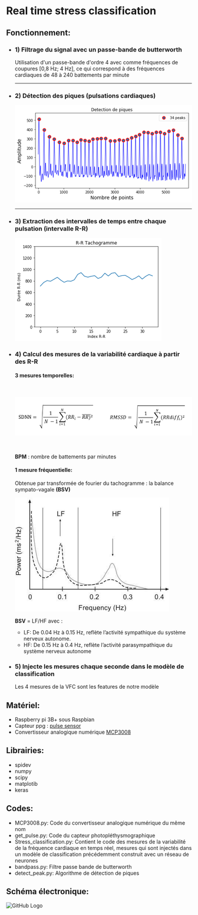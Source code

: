 # Real time stress classification
<h2>Fonctionnement:</h2>
<ul>
  <li><h3>1) Filtrage du signal avec un passe-bande de butterworth</h3></li>
  Utilisation d'un passe-bande d'ordre 4 avec comme fréquences de coupures [0,8 Hz; 4 Hz], ce qui correspond à des fréquences cardiaques de 48 à 240 battements par minute
  <hr/>
  <li><h3>2) Détection des piques (pulsations cardiaques)</h3></li>
  
  ![GitHub Logo](/images/signal.png)
  
  <hr line-height = 4>
  <li><h3>3) Extraction des intervalles de temps entre chaque pulsation (intervalle R-R)</h3></li>
  
  ![GitHub Logo](/images/Tachogramme.png)
  
  <li><h3>4) Calcul des mesures de la variabilité cardiaque à partir des R-R</h3></li>
  <h4>3 mesures temporelles: </h4><br/>
  
  ![GitHub Logo](/images/formule.png)
  
  <br/>
  <p><b>BPM</b> : nombre de battements par minutes</p>
  <h4>
    1 mesure fréquentielle:
  </h4> 
  <p>Obtenue par transformée de fourier du tachogramme : la balance sympato-vagale <b>(BSV)</b></p>
  
  ![GitHub Logo](/images/bsv.png)
    
  <p>
  <b>BSV</b> = LF/HF avec :
      <ul>
        <li>LF: De 0.04 Hz à 0.15 Hz, reflète l’activité sympathique du système nerveux autonome.</li>
        <li>HF: De 0.15 Hz à 0.4 Hz, reflète l’activité parasympathique du système nerveux autonome</li>
      </ul>     
  </p>
  <li><h3>5) Injecte les mesures chaque seconde dans le modèle de classification</h3></li>
  <p>Les 4 mesures de la VFC sont les features de notre modèle</p>
</ul> 

<h2>Matériel:</h2>
<ul>
  <li>Raspberry pi 3B+ sous Raspbian</li>
  <li>Capteur ppg : <a href="https://pulsesensor.com/">pulse sensor</a></li>
  <li>Convertisseur analogique numérique <a href="/datasheet_MCP/MCP3008.pdf">MCP3008</a></li>
</ul> 

<h2>Librairies:</h2>
<ul>
  <li>spidev</li>
  <li>numpy</li>
  <li>scipy</li>
  <li>matplotib</li>
  <li>keras</li>
</ul> 

<h2>Codes:</h2>
 <ul>
  <li>MCP3008.py: Code du convertisseur analogique numérique du même nom </li>
  <li>get_pulse.py: Code du capteur photopléthysmographique</li>
  <li>Stress_classification.py: Contient le code des mesures de la variabilité de la fréquence cardiaque en temps réel, mesures qui sont injectés dans un modèle de classification précédemment construit avec un réseau de neurones</li>
 <li>bandpass.py: Filtre passe bande de butterworth</li>
 <li>detect_peak.py: Algorithme de détection de piques </li>

</ul> 

<h2>Schéma électronique:</h2>

![GitHub Logo](/images/schéma_final.png)



